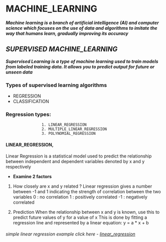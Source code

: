 # MACHINE_LEARNING <br />

***Machine learning is a branch of artificial intelligence (AI) and computer science which focuses on the use of data and algorithms to imitate the way that humans learn, gradually improving its accuracy***

## *SUPERVISED MACHINE_LEARNING* <br />

***Supervised Learning is a type of machine learning used to train models from labeled training data. It allows you to predict output for future or unseen data*** <br />

### Types of supervised learning algorithms<br />
 - REGRESSION 
 - CLASSIFICATION
### Regression types:<br />
                    1. LINEAR_REGRESSION
                    2. MULTIPLE_LINEAR_REGRESSION
                    3. POLYNOMIAL_REGRESSION
 #### LINEAR_REGRESSION,<br />
 Linear Regression is a statistical model used to predict the relationship between independent and 
dependent variables denoted by x and y respectively
* **Examine 2 factors** <br />
1. How closely are x and y related ?
Linear regression gives a number
between -1 and 1 indicating
the strength of correlation 
between the two variables
0 : no correlation 
1 : positively correlated 
-1 : negatively correlated

2. Prediction
When the relationship between x 
and y is known, use this to predict 
future values of y for a value of x 
This is done by fitting a regression 
line and represented by a linear equation:
y = a * x + b

###### simple linear regression example click here  - [linear_regression](https://github.com/Arun998/MACHINE-LEARNING/blob/main/simplelinearregression.ipynb)




